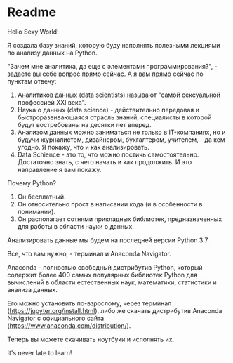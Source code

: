 # Readme

Hello Sexy World!

Я создала базу знаний, которую буду наполнять полезными лекциями по анализу данных на Python.

"Зачем мне аналитика, да еще с элементами программирования?", - задаете вы себе вопрос прямо сейчас. А я вам прямо сейчас по пунктам отвечу:

1) Аналитиков данных (data scientists) называют "самой сексуальной профессией XXI века". 
2) Наука о данных (data science) - действительно передовая и быстроразвивающаяся отрасль знаний, специалисты в которой будут востребованы на десятки лет вперед. 
3) Анализом данных можно заниматься не только в IT-компаниях, но и будучи журналистом, дизайнером, бухгалтером, учителем, - да кем угодно. Я покажу, что и как анализировать. 
4) Data Schience - это то, что можно постичь самостоятельно. Достаточно знать, с чего начать и как продолжить. И это направление я вам покажу.

Почему Python?

1) Он бесплатный.
2) Он относительно прост в написании кода (и в особенности в понимании).
3) Он располагает сотнями прикладных библиотек, предназначенных для работы в области науки о данных.


Анализировать данные мы будем на последней версии Python 3.7. 

Все, что вам нужно, - терминал и Anaconda Navigator. 

Anaconda - полностью свободный дистрибутив Python, который содержит более 400 самых популярных библиотек Python для вычислений в области естественных наук, математики, статистики и анализа данных. 

Его можно установить по-взрослому, через терминал (https://jupyter.org/install.html), либо же скачать дистрибутив Anaconda Navigator с официального сайта (https://www.anaconda.com/distribution/). 

Теперь вы можете скачивать ноутбуки и исполнять их.

It's never late to learn!
